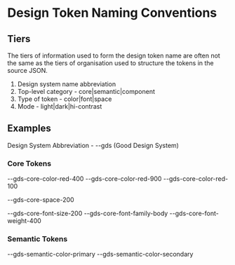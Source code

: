 # Design Token Naming Conventions

## Tiers

The tiers of information used to form the design token name are often not the same as the tiers of organisation used to structure the tokens in the source JSON.

1. Design system name abbreviation
2. Top-level category - core|semantic|component
3. Type of token - color|font|space
4. Mode - light|dark|hi-contrast

## Examples

Design System Abbreviation - --gds (Good Design System)

### Core Tokens

--gds-core-color-red-400
--gds-core-color-red-900
--gds-core-color-red-100

--gds-core-space-200

--gds-core-font-size-200
--gds-core-font-family-body
--gds-core-font-weight-400

### Semantic Tokens

--gds-semantic-color-primary
--gds-semantic-color-secondary

